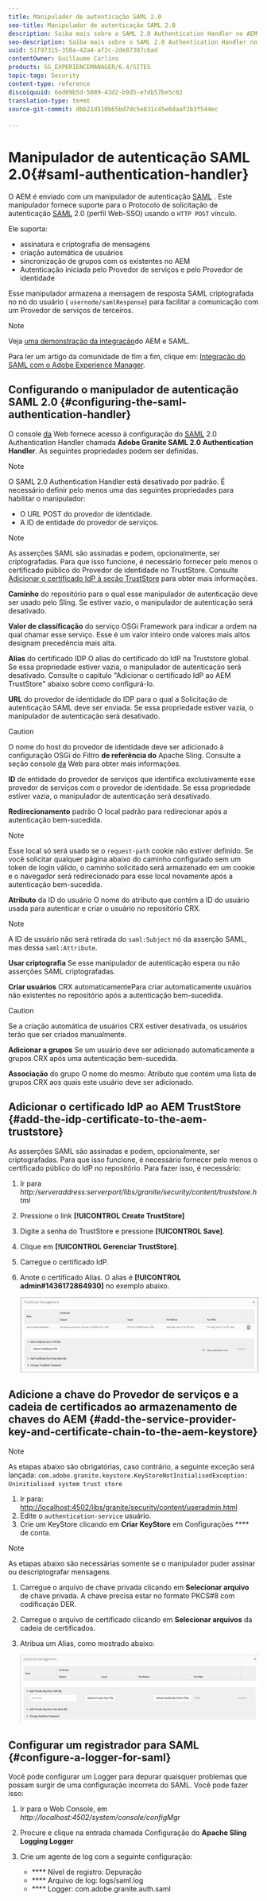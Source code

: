 ```yaml
---
title: Manipulador de autenticação SAML 2.0
seo-title: Manipulador de autenticação SAML 2.0
description: Saiba mais sobre o SAML 2.0 Authentication Handler no AEM.
seo-description: Saiba mais sobre o SAML 2.0 Authentication Handler no AEM.
uuid: 51f97315-350a-42a4-af2c-2de87307c6ad
contentOwner: Guillaume Carlino
products: SG_EXPERIENCEMANAGER/6.4/SITES
topic-tags: Security
content-type: reference
discoiquuid: 6ed09b5d-5089-43d2-b9d5-e7db57be5c02
translation-type: tm+mt
source-git-commit: dbb21d510b65bd7dc5e831c45e6daaf2b3f544ec

---
```



# Manipulador de autenticação SAML 2.0{#saml-authentication-handler}

O AEM é enviado com um manipulador de autenticação [SAML](http://saml.xml.org/saml-specifications) . Este manipulador fornece suporte para o Protocolo de solicitação de autenticação [SAML](http://saml.xml.org/saml-specifications) 2.0 (perfil Web-SSO) usando o `HTTP POST` vínculo.

Ele suporta:

* assinatura e criptografia de mensagens
* criação automática de usuários
* sincronização de grupos com os existentes no AEM
* Autenticação iniciada pelo Provedor de serviços e pelo Provedor de identidade

Esse manipulador armazena a mensagem de resposta SAML criptografada no nó do usuário ( `usernode/samlResponse`) para facilitar a comunicação com um Provedor de serviços de terceiros.

>[!NOTE]
>
>Veja [uma demonstração da integração](https://helpx.adobe.com/cq/kb/saml-demo.html)do AEM e SAML.
>
>Para ler um artigo da comunidade de fim a fim, clique em: [Integração do SAML com o Adobe Experience Manager](https://helpx.adobe.com/experience-manager/using/aem63_saml.html).

## Configurando o manipulador de autenticação SAML 2.0 {#configuring-the-saml-authentication-handler}

O console [da](/help/sites-deploying/configuring-osgi.md) Web fornece acesso à configuração do [SAML](http://saml.xml.org/saml-specifications) 2.0 Authentication Handler chamada **Adobe Granite SAML 2.0 Authentication Handler**. As seguintes propriedades podem ser definidas.

>[!NOTE]
>
>O SAML 2.0 Authentication Handler está desativado por padrão. É necessário definir pelo menos uma das seguintes propriedades para habilitar o manipulador:
>
>* O URL POST do provedor de identidade.
>* A ID de entidade do provedor de serviços.
>



>[!NOTE]
>
>As asserções SAML são assinadas e podem, opcionalmente, ser criptografadas. Para que isso funcione, é necessário fornecer pelo menos o certificado público do Provedor de identidade no TrustStore. Consulte [Adicionar o certificado IdP à seção TrustStore](/help/sites-administering/saml-2-0-authenticationhandler.md#add-the-idp-certificate-to-the-aem-truststore) para obter mais informações.

**Caminho** do repositório para o qual esse manipulador de autenticação deve ser usado pelo Sling. Se estiver vazio, o manipulador de autenticação será desativado.

**Valor de classificação** do serviço OSGi Framework para indicar a ordem na qual chamar esse serviço. Esse é um valor inteiro onde valores mais altos designam precedência mais alta.

**Alias** do certificado IDP O alias do certificado do IdP na Truststore global. Se essa propriedade estiver vazia, o manipulador de autenticação será desativado. Consulte o capítulo &quot;Adicionar o certificado IdP ao AEM TrustStore&quot; abaixo sobre como configurá-lo.

**URL** do provedor de identidade do IDP para o qual a Solicitação de autenticação SAML deve ser enviada. Se essa propriedade estiver vazia, o manipulador de autenticação será desativado.

>[!CAUTION]
>
>O nome do host do provedor de identidade deve ser adicionado à configuração OSGi do Filtro **de referência do** Apache Sling. Consulte a seção console [da](/help/sites-deploying/configuring-osgi.md) Web para obter mais informações.

**ID** de entidade do provedor de serviços que identifica exclusivamente esse provedor de serviços com o provedor de identidade. Se essa propriedade estiver vazia, o manipulador de autenticação será desativado.

**Redirecionamento** padrão O local padrão para redirecionar após a autenticação bem-sucedida.

>[!NOTE]
>
>Esse local só será usado se o `request-path` cookie não estiver definido. Se você solicitar qualquer página abaixo do caminho configurado sem um token de login válido, o caminho solicitado será armazenado em um cookie\
>e o navegador será redirecionado para esse local novamente após a autenticação bem-sucedida.

**Atributo** da ID do usuário O nome do atributo que contém a ID do usuário usada para autenticar e criar o usuário no repositório CRX.

>[!NOTE]
>
>A ID de usuário não será retirada do `saml:Subject` nó da asserção SAML, mas dessa `saml:Attribute`.

**Usar criptografia** Se esse manipulador de autenticação espera ou não asserções SAML criptografadas.

**Criar usuários** CRX automaticamentePara criar automaticamente usuários não existentes no repositório após a autenticação bem-sucedida.

>[!CAUTION]
>
>Se a criação automática de usuários CRX estiver desativada, os usuários terão que ser criados manualmente.

**Adicionar a grupos** Se um usuário deve ser adicionado automaticamente a grupos CRX após uma autenticação bem-sucedida.

**Associação** do grupo O nome do mesmo: Atributo que contém uma lista de grupos CRX aos quais este usuário deve ser adicionado.

## Adicionar o certificado IdP ao AEM TrustStore {#add-the-idp-certificate-to-the-aem-truststore}

As asserções SAML são assinadas e podem, opcionalmente, ser criptografadas. Para que isso funcione, é necessário fornecer pelo menos o certificado público do IdP no repositório. Para fazer isso, é necessário:

1. Ir para *http:/serveraddress:serverport/libs/granite/security/content/truststore.html*
1. Pressione o link **[!UICONTROL Create TrustStore]**
1. Digite a senha do TrustStore e pressione **[!UICONTROL Save]**.
1. Clique em **[!UICONTROL Gerenciar TrustStore]**.
1. Carregue o certificado IdP.
1. Anote o certificado Alias. O alias é **[!UICONTROL admin#1436172864930]** no exemplo abaixo.

   ![chlimage_1-372](assets/chlimage_1-372.png)

## Adicione a chave do Provedor de serviços e a cadeia de certificados ao armazenamento de chaves do AEM {#add-the-service-provider-key-and-certificate-chain-to-the-aem-keystore}

>[!NOTE]
>
>As etapas abaixo são obrigatórias, caso contrário, a seguinte exceção será lançada: `com.adobe.granite.keystore.KeyStoreNotInitialisedException: Uninitialised system trust store`

1. Ir para: [http://localhost:4502/libs/granite/security/content/useradmin.html](http://localhost:4502/libs/granite/security/content/useradmin.html)
1. Edite o `authentication-service` usuário.
1. Crie um KeyStore clicando em **Criar KeyStore** em Configurações **** de conta.

>[!NOTE]
>
>As etapas abaixo são necessárias somente se o manipulador puder assinar ou descriptografar mensagens.

1. Carregue o arquivo de chave privada clicando em **Selecionar arquivo** de chave privada. A chave precisa estar no formato PKCS#8 com codificação DER.
1. Carregue o arquivo de certificado clicando em **Selecionar arquivos** da cadeia de certificados.
1. Atribua um Alias, como mostrado abaixo:

   ![chlimage_1-373](assets/chlimage_1-373.png)

## Configurar um registrador para SAML {#configure-a-logger-for-saml}

Você pode configurar um Logger para depurar quaisquer problemas que possam surgir de uma configuração incorreta do SAML. Você pode fazer isso:

1. Ir para o Web Console, em *http://localhost:4502/system/console/configMgr*
1. Procure e clique na entrada chamada Configuração do **Apache Sling Logging Logger**
1. Crie um agente de log com a seguinte configuração:

   * **** Nível de registro: Depuração
   * **** Arquivo de log: logs/saml.log
   * **** Logger: com.adobe.granite.auth.saml


